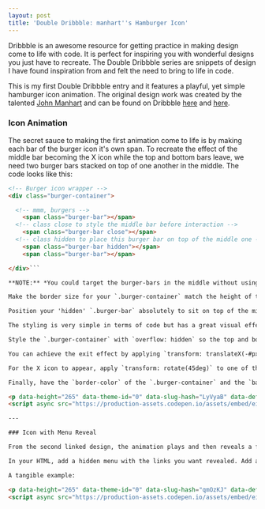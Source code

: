 ```yaml
---
layout: post
title: 'Double Dribbble: manhart''s Hamburger Icon'
---
```


Dribbble is an awesome resource for getting practice in making design come to life with code. It is perfect for inspiring you with wonderful designs you just have to recreate. The Double Dribbble series are snippets of design I have found inspiration from and felt the need to bring to life in code.

This is my first Double Dribbble entry and it features a playful, yet simple hamburger icon animation. The original design work was created by the talented [John Manhart](http://manhart.io) and can be found on Dribbble [here](https://dribbble.com/shots/2903173-Hamburger-animation) and [here](https://dribbble.com/shots/2897013-Hamburger-Hamburger-Hamburger).

### Icon Animation

The secret sauce to making the first animation come to life is by making each bar of the burger icon it's own span. To recreate the effect of the middle bar becoming the X icon while the top and bottom bars leave, we need two burger bars stacked on top of one another in the middle. The code looks like this:

```html
<!-- Burger icon wrapper -->
<div class="burger-container">

  <!-- mmm, burgers -->
	<span class="burger-bar"></span>
  <!-- class close to style the middle bar before interaction -->
	<span class="burger-bar close"></span>
  <!-- class hidden to place this burger bar on top of the middle one -->
	<span class="burger-bar hidden"></span>
	<span class="burger-bar"></span>

</div>```

**NOTE:** *You could target the burger-bars in the middle without using the classes* `close` *and* `hidden` *by targeting them with* `nth-of-type` *, but for simplicity I used classes.*

Make the border size for your `.burger-container` match the height of the `.burger-bar` elements. Calculate the margin and padding to give consistent spacing from the `.burger-container` to the `.burger-bar`s, and the `.burger-bar`s from themselves.

Position your 'hidden' `.burger-bar` absolutely to sit on top of the middle bar. Once all the pieces are in place, we can add the animation fun.

The styling is very simple in terms of code but has a great visual effect with four moving parts at once.

Style the `.burger-container` with `overflow: hidden` so the top and bottom `.burger-bar` can appear to exit.

You can achieve the exit effect by applying `transform: translateX(-#px)` to the first `.burger-bar` and `transform: translateX(#px)` to the last one.

For the X icon to appear, apply `transform: rotate(45deg)` to one of the middle bars and `transform: rotate(-45deg)` to the other. They will both cross at a perfect angle and resemble an X.

Finally, have the `border-color` of the `.burger-container` and the `background-color` of the `.burger-bar`s change on interaction. Make sure to add `transition` for all of the transforming styles. The end result looks like this, mimicking the original design.

<p data-height="265" data-theme-id="0" data-slug-hash="LyVyaB" data-default-tab="css,result" data-user="mileswilhelm" data-embed-version="2" data-pen-title="Double Dribbble: manhart's hamburger icon" class="codepen">See the Pen <a href="https://codepen.io/mileswilhelm/pen/LyVyaB/">Double Dribbble: manhart's hamburger icon</a> by Miles Wilhelm (<a href="http://codepen.io/mileswilhelm">@mileswilhelm</a>) on <a href="http://codepen.io">CodePen</a>.</p>
<script async src="https://production-assets.codepen.io/assets/embed/ei.js"></script>

---

### Icon with Menu Reveal

From the second linked design, the animation plays and then reveals a full-screen menu.

In your HTML, add a hidden menu with the links you want revealed. Add a function that toggles a class on both the icon and the menu. Include the `transform` and `opacity` changes to the menu and menu items to replicate the sliding effect.

A tangible example:

<p data-height="265" data-theme-id="0" data-slug-hash="qmOzKJ" data-default-tab="html,result" data-user="mileswilhelm" data-embed-version="2" data-pen-title="Double Dribbble: manhart's hamburger icon" class="codepen">See the Pen <a href="https://codepen.io/mileswilhelm/pen/qmOzKJ/">Double Dribbble: manhart's hamburger icon</a> by Miles Wilhelm (<a href="http://codepen.io/mileswilhelm">@mileswilhelm</a>) on <a href="http://codepen.io">CodePen</a>.</p>
<script async src="https://production-assets.codepen.io/assets/embed/ei.js"></script>
